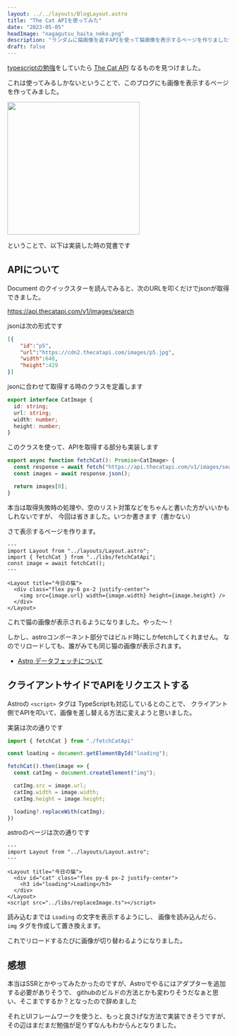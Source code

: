 ```yaml
---
layout: ../../layouts/BlogLayout.astro
title: "The Cat APIを使ってみた"
date: "2023-05-05"
headImage: "nagagutsu_haita_neko.png"
description: "ランダムに猫画像を返すAPIを使って猫画像を表示するページを作りました"
draft: false
---
```


[typescriptの勉強](https://typescriptbook.jp/)をしていたら
[The Cat API](https://thecatapi.com/) なるものを見つけました。

これは使ってみるしかないということで、このブログにも画像を表示するページを作ってみました。

<img src="https://i.gyazo.com/0e554c50c90c07020d48f9209288e4ad.png" width="300">

ということで、以下は実装した時の覚書です

## APIについて
Document のクイックスターを読んでみると、次のURLを叩くだけでjsonが取得できました。

https://api.thecatapi.com/v1/images/search

jsonは次の形式です

```json
[{
    "id":"p5",
    "url":"https://cdn2.thecatapi.com/images/p5.jpg",
    "width":640,
    "height":429
}]
```

jsonに合わせて取得する時のクラスを定義します

```typescript
export interface CatImage {
  id: string;
  url: string;
  width: number;
  height: number;
}
```

このクラスを使って、APIを取得する部分も実装します

```typescript
export async function fetchCat(): Promise<CatImage> {
  const response = await fetch("https://api.thecatapi.com/v1/images/search");
  const images = await response.json();

  return images[0];
}

```

本当は取得失敗時の処理や、空のリスト対策などをちゃんと書いた方がいいかもしれないですが、
今回は省きました。いつか書きます（書かない）

さて表示するページを作ります。

```astro
---
import Layout from "../layouts/Layout.astro";
import { fetchCat } from "../libs/fetchCatApi";
const image = await fetchCat();
---

<Layout title="今日の猫">
  <div class="flex py-6 px-2 justify-center">
    <img src={image.url} width={image.width} height={image.height} />
  </div>
</Layout>
```

これで猫の画像が表示されるようになりました。やった〜！

しかし、astroコンポーネント部分ではビルド時にしかfetchしてくれません。
なのでリロードしても、誰がみても同じ猫の画像が表示されます。

- [Astro データフェッチについて](https://docs.astro.build/ja/guides/data-fetching/)

## クライアントサイドでAPIをリクエストする

Astroの `<script>` タグは TypeScriptも対応しているとのことで、
クライアント側でAPIを叩いて、画像を差し替える方法に変えようと思いました。

実装は次の通りです

```typescript
import { fetchCat } from "./fetchCatApi"

const loading = document.getElementById("loading");

fetchCat().then(image => {
  const catImg = document.createElement("img");

  catImg.src = image.url;
  catImg.width = image.width;
  catImg.height = image.height;

  loading?.replaceWith(catImg);
})
```

astroのページは次の通りです
```astro
---
import Layout from "../layouts/Layout.astro";
---

<Layout title="今日の猫">
  <div id="cat" class="flex py-6 px-2 justify-center">
    <h3 id="loading">Loading</h3>
  </div>
</Layout>
<script src="../libs/replaceImage.ts"></script>
```

読み込むまでは `Loading` の文字を表示するようにし、
画像を読み込んだら、 `img` タグを作成して置き換えます。

これでリロードするたびに画像が切り替わるようになりました。

## 感想

本当はSSRとかやってみたかったのですが、Astroでやるにはアダプターを追加する必要がありそうで、
githubのビルドの方法とかも変わりそうだなぁと思い、そこまでするか？となったので辞めました

それとUIフレームワークを使うと、もっと良さげな方法で実装できそうですが、
その辺はまだまだ勉強が足りずなんもわからんとなりました。

